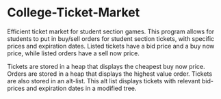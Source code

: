 # College-Ticket-Market
Efficient ticket market for student section games. This program allows for students to put in buy/sell orders for student section tickets, with specific prices and expiration dates. Listed tickets have a bid price and a buy now price, while listed orders have a sell now price. 

Tickets are stored in a heap that displays the cheapest buy now price. Orders are stored in a heap that displays the highest value order. Tickets are also stored in an alt-list. This alt list displays tickets with relevant bid-prices and expiration dates in a modified tree.
